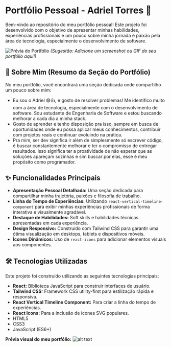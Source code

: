# Portfólio Pessoal - Adriel Torres 🚀

Bem-vindo ao repositório do meu portfólio pessoal! Este projeto foi desenvolvido com o objetivo de apresentar minhas habilidades, experiências profissionais e um pouco sobre minha jornada e paixão pela área de tecnologia, especialmente o desenvolvimento de software.

![Prévia do Portfólio](adicione_o_link_para_um_screenshot_ou_gif_aqui.png)
*(Sugestão: Adicione um screenshot ou GIF do seu portfólio aqui!)*

## 📜 Sobre Mim (Resumo da Seção do Portfólio)

No meu portfólio, você encontrará uma seção dedicada onde compartilho um pouco sobre mim:
* Eu sou o Adriel 😄👍, e gosto de resolver problemas! Me identifico muito com a área de tecnologia, especialmente com o desenvolvimento de software. Sou estudante de Engenharia de Software e estou buscando melhorar a cada dia a minha stack.
* Gosto de aprender e tenho disposição pra isso, sempre em busca de oportunidades onde eu possa aplicar meus conhecimentos, contribuir com projetos reais e continuar evoluindo na prática.
* Pra mim, ser dev significa ir além de simplesmente só escrever código, é buscar constantemente melhorar e ter o compromisso de entregar resultados. Isso significa ter a proatividade de não esperar que as soluções apareçam sozinhas e sim buscar por elas, esse é meu propósito como programador.

## ✨ Funcionalidades Principais

* **Apresentação Pessoal Detalhada:** Uma seção dedicada para compartilhar minha trajetória, paixões e filosofia de trabalho.
* **Linha do Tempo de Experiências:** Utilizando `react-vertical-timeline-component` para exibir minhas experiências profissionais de forma interativa e visualmente agradável.
* **Destaque de Habilidades:** Soft skills e habilidades técnicas apresentadas em cada experiência.
* **Design Responsivo:** Construído com Tailwind CSS para garantir uma ótima visualização em desktops, tablets e dispositivos móveis.
* **Ícones Dinâmicos:** Uso de `react-icons` para adicionar elementos visuais aos componentes.

## 🛠️ Tecnologias Utilizadas

Este projeto foi construído utilizando as seguintes tecnologias principais:

* **React:** Biblioteca JavaScript para construir interfaces de usuário.
* **Tailwind CSS:** Framework CSS utility-first para estilização rápida e responsiva.
* **React Vertical Timeline Component:** Para criar a linha do tempo de experiências.
* **React Icons:** Para a inclusão de ícones SVG populares.
* HTML5
* CSS3
* JavaScript (ES6+)


**Prévia visual do meu portfólio:**
![alt text](mockupPortfiolio.png)